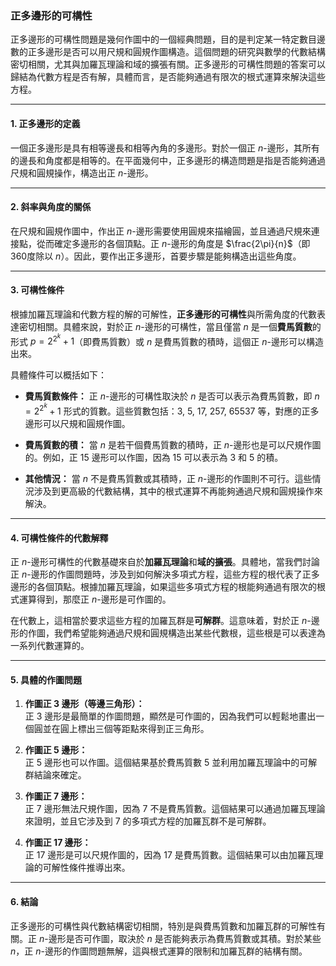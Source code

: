 ### **正多邊形的可構性**

正多邊形的可構性問題是幾何作圖中的一個經典問題，目的是判定某一特定數目邊數的正多邊形是否可以用尺規和圓規作圖構造。這個問題的研究與數學的代數結構密切相關，尤其與加羅瓦理論和域的擴張有關。正多邊形的可構性問題的答案可以歸結為代數方程是否有解，具體而言，是否能夠通過有限次的根式運算來解決這些方程。

---

#### **1. 正多邊形的定義**

一個正多邊形是具有相等邊長和相等內角的多邊形。對於一個正 $n$-邊形，其所有的邊長和角度都是相等的。在平面幾何中，正多邊形的構造問題是指是否能夠通過尺規和圓規操作，構造出正 $n$-邊形。

---

#### **2. 斜率與角度的關係**

在尺規和圓規作圖中，作出正 $n$-邊形需要使用圓規來描繪圓，並且通過尺規來連接點，從而確定多邊形的各個頂點。正 $n$-邊形的角度是 $\frac{2\pi}{n}$（即360度除以 $n$）。因此，要作出正多邊形，首要步驟是能夠構造出這些角度。

---

#### **3. 可構性條件**

根據加羅瓦理論和代數方程的解的可解性，**正多邊形的可構性**與所需角度的代數表達密切相關。具體來說，對於正 $n$-邊形的可構性，當且僅當 $n$ 是一個**費馬質數**的形式 $p = 2^{2^k} + 1$（即費馬質數）或 $n$ 是費馬質數的積時，這個正 $n$-邊形可以構造出來。

具體條件可以概括如下：

- **費馬質數條件：** 正 $n$-邊形的可構性取決於 $n$ 是否可以表示為費馬質數，即 $n = 2^{2^k} + 1$ 形式的質數。這些質數包括：3, 5, 17, 257, 65537 等，對應的正多邊形可以尺規和圓規作圖。
  
- **費馬質數的積：** 當 $n$ 是若干個費馬質數的積時，正 $n$-邊形也是可以尺規作圖的。例如，正 15 邊形可以作圖，因為 15 可以表示為 3 和 5 的積。

- **其他情況：** 當 $n$ 不是費馬質數或其積時，正 $n$-邊形的作圖則不可行。這些情況涉及到更高級的代數結構，其中的根式運算不再能夠通過尺規和圓規操作來解決。

---

#### **4. 可構性條件的代數解釋**

正 $n$-邊形可構性的代數基礎來自於**加羅瓦理論**和**域的擴張**。具體地，當我們討論正 $n$-邊形的作圖問題時，涉及到如何解決多項式方程，這些方程的根代表了正多邊形的各個頂點。根據加羅瓦理論，如果這些多項式方程的根能夠通過有限次的根式運算得到，那麼正 $n$-邊形是可作圖的。

在代數上，這相當於要求這些方程的加羅瓦群是**可解群**。這意味着，對於正 $n$-邊形的作圖，我們希望能夠通過尺規和圓規構造出某些代數根，這些根是可以表達為一系列代數運算的。

---

#### **5. 具體的作圖問題**

1. **作圖正 3 邊形（等邊三角形）：**  
   正 3 邊形是最簡單的作圖問題，顯然是可作圖的，因為我們可以輕鬆地畫出一個圓並在圓上標出三個等距點來得到正三角形。

2. **作圖正 5 邊形：**  
   正 5 邊形也可以作圖。這個結果基於費馬質數 5 並利用加羅瓦理論中的可解群結論來確定。

3. **作圖正 7 邊形：**  
   正 7 邊形無法尺規作圖，因為 7 不是費馬質數。這個結果可以通過加羅瓦理論來證明，並且它涉及到 7 的多項式方程的加羅瓦群不是可解群。

4. **作圖正 17 邊形：**  
   正 17 邊形是可以尺規作圖的，因為 17 是費馬質數。這個結果可以由加羅瓦理論的可解性條件推導出來。

---

#### **6. 結論**

正多邊形的可構性與代數結構密切相關，特別是與費馬質數和加羅瓦群的可解性有關。正 $n$-邊形是否可作圖，取決於 $n$ 是否能夠表示為費馬質數或其積。對於某些 $n$，正 $n$-邊形的作圖問題無解，這與根式運算的限制和加羅瓦群的結構有關。
